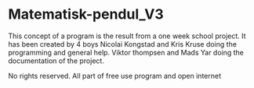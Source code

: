 # Matematisk-pendul_V3
This concept of a program is the result from a one week school project.
It has been created by 4 boys Nicolai Kongstad and Kris Kruse doing the programming and general help. Viktor thompsen and Mads Yar doing the documentation of the project. 

No rights reserved. All part of free use program and open internet